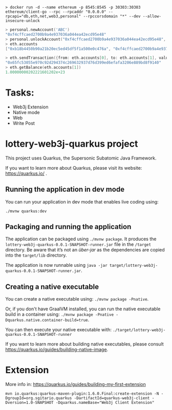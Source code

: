 ```
> docker run -d --name ethereum -p 8545:8545 -p 30303:30303 ethereum/client-go --rpc --rpcaddr "0.0.0.0" --rpcapi="db,eth,net,web3,personal" --rpccorsdomain "*" --dev --allow-insecure-unlock
```

```go
> personal.newAccount('ABC')
"0xf4cffcaed2700b9a4e937036a044ea42ecd95e48"
> personal.unlockAccount("0xf4cffcaed2700b9a4e937036a044ea42ecd95e48", "ABC")
> eth.accounts
["0xb18b4450b90a21b20ec5ed45df5f1a500e0c476a", "0xf4cffcaed2700b9a4e937036a044ea42ecd95e48"]
```

```go
> eth.sendTransaction({from: eth.accounts[0], to: eth.accounts[1], value: web3.toWei(100000, 'ether')})
"0x65fc53055e970c92d294374c269632937d76d399ed6efafa3206e889bd8f9140"
> eth.getBalance(eth.accounts[1])
1.00000000202221601202e+23
```

# Tasks:
- Web3j Extension
- Native mode
- Web
- Write Post

# lottery-web3j-quarkus project

This project uses Quarkus, the Supersonic Subatomic Java Framework.

If you want to learn more about Quarkus, please visit its website: https://quarkus.io/ .

## Running the application in dev mode

You can run your application in dev mode that enables live coding using:
```
./mvnw quarkus:dev
```

## Packaging and running the application

The application can be packaged using `./mvnw package`.
It produces the `lottery-web3j-quarkus-0.0.1-SNAPSHOT-runner.jar` file in the `/target` directory.
Be aware that it’s not an _über-jar_ as the dependencies are copied into the `target/lib` directory.

The application is now runnable using `java -jar target/lottery-web3j-quarkus-0.0.1-SNAPSHOT-runner.jar`.

## Creating a native executable

You can create a native executable using: `./mvnw package -Pnative`.

Or, if you don't have GraalVM installed, you can run the native executable build in a container using: `./mvnw package -Pnative -Dquarkus.native.container-build=true`.

You can then execute your native executable with: `./target/lottery-web3j-quarkus-0.0.1-SNAPSHOT-runner`

If you want to learn more about building native executables, please consult https://quarkus.io/guides/building-native-image.

# Extension

More info in: https://quarkus.io/guides/building-my-first-extension

```
mvn io.quarkus:quarkus-maven-plugin:1.6.0.Final:create-extension -N -DgroupId=org.sgitario.quarkus -DartifactId=quarkus-web3j-client -Dversion=1.0-SNAPSHOT -Dquarkus.nameBase="Web3j Client Extension" 
```
